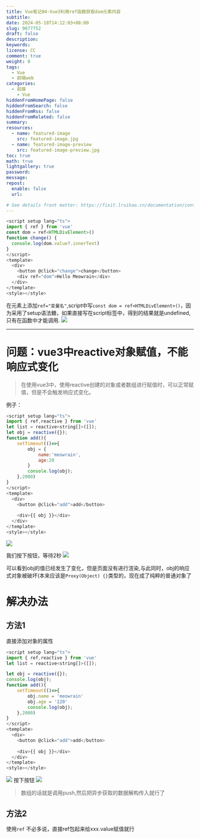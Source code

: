 ```yaml
---
title: Vue笔记04-Vue3利用ref函数获取dom元素内容
subtitle:
date: 2024-05-18T14:12:03+08:00
slug: 9677752
draft: false
description:
keywords:
license: CC
comment: true
weight: 0
tags:
  - Vue
  - 前端web
categories:
  - 前端
    - Vue
hiddenFromHomePage: false
hiddenFromSearch: false
hiddenFromRss: false
hiddenFromRelated: false
summary:
resources:
  - name: featured-image
    src: featured-image.jpg
  - name: featured-image-preview
    src: featured-image-preview.jpg
toc: true
math: true
lightgallery: true
password:
message:
repost:
  enable: false
  url:

# See details front matter: https://fixit.lruihao.cn/documentation/content-management/introduction/#front-matter
---
```


```js
<script setup lang="ts">
import { ref } from 'vue'
const dom = ref<HTMLDivElement>()
function change() {
  console.log(dom.value?.innerText)
}
</script>
<template>
  <div>
    <button @click="change">change</button>
    <div ref="dom">Hello Meowrain</div>
  </div>
</template>
<style></style>

```
在元素上添加`ref="变量名"`,script中写`const dom = ref<HTMLDivElement>()`，因为采用了setup语法糖，如果直接写在script标签中，得到的结果就是undefined,只有在函数中才能调用.
![](https://static.meowrain.cn/i/2024/01/21/xaqpp7-3.webp)

---

# 问题：vue3中reactive对象赋值，不能响应式变化
> 在使用vue3中，使用reactive创建的对象或者数组进行赋值时，可以正常赋值，但是不会触发响应式变化。

例子：
```js
<script setup lang="ts">
import { ref,reactive } from 'vue'
let list = reactive<string[]>([]);
let obj = reactive({});
function add(){
    setTimeout(()=>{
        obj = {
            name:'meowrain',
            age:20
        }
        console.log(obj);
    },2000)
}
</script>
<template>
  <div>
    <button @click="add">add</button>
    
    <div>{{ obj }}</div>
  </div>
</template>
<style></style>

```

![](https://static.meowrain.cn/i/2024/01/21/xph1o1-3.webp)

我们按下按钮，等待2秒
![](https://static.meowrain.cn/i/2024/01/21/xpnkmf-3.webp)

可以看到obj的值已经发生了变化，但是页面没有进行渲染,与此同时，obj的响应式对象被破坏(本来应该是`Proxy(Object) {}`类型的，现在成了纯粹的普通对象了

# 解决办法
## 方法1
直接添加对象的属性
```js
<script setup lang="ts">
import { ref,reactive } from 'vue'
let list = reactive<string[]>([]);

let obj = reactive({});
console.log(obj);
function add(){
    setTimeout(()=>{
        obj.name = 'meowrain'
        obj.age = '120'
        console.log(obj);
    },2000)
}
</script>
<template>
  <div>
    <button @click="add">add</button>
    
    <div>{{ obj }}</div>
  </div>
</template>
<style></style>

```
![](https://static.meowrain.cn/i/2024/01/21/xslsdm-3.webp)
按下按钮
![](https://static.meowrain.cn/i/2024/01/21/xsozdk-3.webp)

> 数组的话就是调用push,然后把异步获取的数据解构传入就行了

## 方法2
使用`ref`
不必多说，直接ref包起来给xxx.value赋值就行